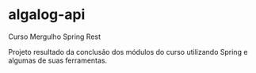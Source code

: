 # algalog-api
Curso Mergulho Spring Rest

Projeto resultado da conclusão dos módulos do curso utilizando Spring e algumas de suas ferramentas.

